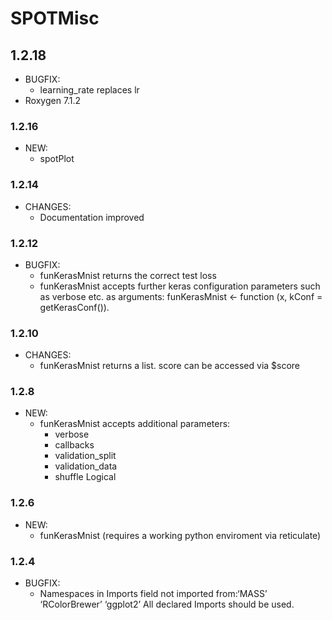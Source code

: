 # SPOTMisc

## 1.2.18
* BUGFIX:
  * learning_rate replaces lr
* Roxygen 7.1.2

### 1.2.16
* NEW:
  * spotPlot 
  
### 1.2.14
* CHANGES:
  * Documentation improved 

### 1.2.12
* BUGFIX:
  * funKerasMnist returns the correct test loss 
  * funKerasMnist accepts further keras configuration parameters such as verbose etc. as arguments: 
    funKerasMnist <- function (x, kConf = getKerasConf()). 

### 1.2.10
* CHANGES:
  * funKerasMnist returns a list. score can be accessed via $score

### 1.2.8
* NEW:
  * funKerasMnist accepts additional parameters: 
     * verbose 
     * callbacks	
     * validation_split
     * validation_data	
     * shuffle Logical 
     
### 1.2.6
* NEW:
   * funKerasMnist (requires a working python enviroment via reticulate)

### 1.2.4
* BUGFIX:
  * Namespaces in Imports field not imported from:‘MASS’ ‘RColorBrewer’ ‘ggplot2’ All declared Imports should be used.


